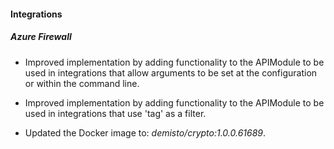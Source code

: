 
#### Integrations

##### Azure Firewall

- Improved implementation by adding functionality to the APIModule to be used in integrations that allow arguments to be set at the configuration or within the command line.

- Improved implementation by adding functionality to the APIModule to be used in integrations that use 'tag' as a filter.
- Updated the Docker image to: *demisto/crypto:1.0.0.61689*.
